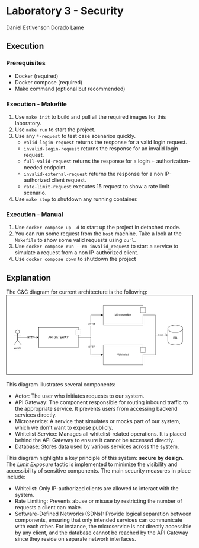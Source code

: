 # Laboratory 3 - Security

Daniel Estivenson Dorado Lame

## Execution
### Prerequisites
- Docker (required)
- Docker compose (required)
- Make command (optional but recommended)

### Execution - Makefile
1. Use `make init` to build and pull all the required images for this laboratory.
2. Use `make run` to start the project.
3. Use any `*-request` to test case scenarios quickly.
    - `valid-login-request` returns the response for a valid login request.
    - `invalid-login-request` returns the response for an invalid login request.
    - `full-valid-request` returns the response for a login + authorization-needed endpoint.
    - `invalid-external-request` returns the response for a non IP-authorized client request.
    - `rate-limit-request` executes 15 request to show a rate limit scenario.
4. Use `make stop` to shutdown any running container.

### Execution - Manual
1. Use `docker compose up -d` to start up the project in detached mode.
2. You can run some request from the `host` machine. Take a look at the `Makefile` to show some valid requests using `curl`.
3. Use `docker compose run --rm invalid_request` to start a service to simulate a request from a non IP-authorized client.
4. Use `docker compose down` to shutdown the project


## Explanation
The C&C diagram for current architecture is the following:
![architecture c&c diagram](images/arch.png)

This diagram illustrates several components:
- Actor: The user who initiates requests to our system.
- API Gateway: The component responsible for routing inbound traffic to the appropriate service. It prevents users from accessing backend services directly.
- Microservice: A service that simulates or mocks part of our system, which we don't want to expose publicly.
- Whitelist Service: Manages all whitelist-related operations. It is placed behind the API Gateway to ensure it cannot be accessed directly.
- Database: Stores data used by various services across the system.

This diagram highlights a key principle of this system: **secure by design**. The *Limit Exposure* tactic is implemented to minimize the visibility and accessibility of sensitive components. The main security measures in place include:
- Whitelist: Only IP-authorized clients are allowed to interact with the system.
- Rate Limiting: Prevents abuse or misuse by restricting the number of requests a client can make.
- Software-Defined Networks (SDNs): Provide logical separation between components, ensuring that only intended services can communicate with each other. For instance, the microservice is not directly accessible by any client, and the database cannot be reached by the API Gateway since they reside on separate network interfaces.
